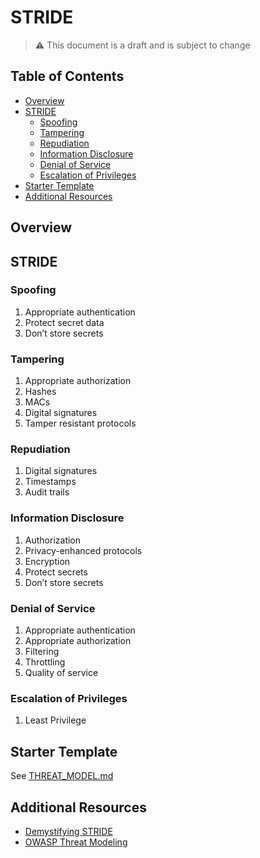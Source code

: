 # STRIDE

> :warning: This document is a draft and is subject to change

## Table of Contents

<!-- toc -->

- [Overview](#overview)
- [STRIDE](#stride)
  - [Spoofing](#spoofing)
  - [Tampering](#tampering)
  - [Repudiation](#repudiation)
  - [Information Disclosure](#information-disclosure)
  - [Denial of Service](#denial-of-service)
  - [Escalation of Privileges](#escalation-of-privileges)
- [Starter Template](#starter-template)
- [Additional Resources](#additional-resources)

<!-- tocstop -->

## Overview

## STRIDE

### Spoofing

1. Appropriate authentication
2. Protect secret data
3. Don’t store secrets

### Tampering

1. Appropriate authorization
2. Hashes
3. MACs
4. Digital signatures
5. Tamper resistant protocols

### Repudiation

1. Digital signatures
2. Timestamps
3. Audit trails

### Information Disclosure

1. Authorization
2. Privacy-enhanced protocols
3. Encryption
4. Protect secrets
5. Don’t store secrets

### Denial of Service

1. Appropriate authentication
2. Appropriate authorization
3. Filtering
4. Throttling
5. Quality of service

### Escalation of Privileges

1. Least Privilege

## Starter Template

See [THREAT_MODEL.md](./THREAT_MODEL.md)

## Additional Resources

- [Demystifying STRIDE](https://dev.to/pbnj/demystifying-stride-threat-models-230m)
- [OWASP Threat Modeling](https://owasp.org/www-community/Threat_Modeling_Process)
